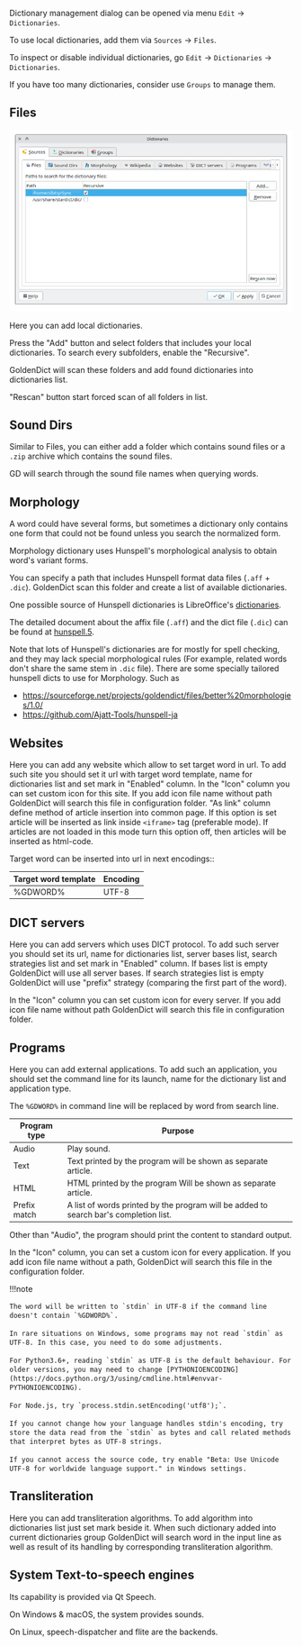 Dictionary management dialog can be opened via menu `Edit` -> `Dictionaries`.

To use local dictionaries, add them via `Sources` -> `Files`.

To inspect or disable individual dictionaries, go `Edit` -> `Dictionaries` -> `Dictionaries`.

If you have too many dictionaries, consider use `Groups` to manage them.

## Files

![Dict File Tab](img/dict_file_tab.webp)


Here you can add local dictionaries.

Press the "Add" button and select folders that includes your local dictionaries. To search every subfolders, enable the "Recursive".

GoldenDict will scan these folders and add found dictionaries into dictionaries list.

"Rescan" button start forced scan of all folders in list.


## Sound Dirs

Similar to Files, you can either add a folder which contains sound files or a `.zip` archive which contains the sound files.

GD will search through the sound file names when querying words.

## Morphology

A word could have several forms, but sometimes a dictionary only contains one form that could not be found unless you search the normalized form.

Morphology dictionary uses Hunspell's morphological analysis to obtain word's variant forms.

You can specify a path that includes Hunspell format data files (`.aff` + `.dic`). GoldenDict scan this folder and create a list of available dictionaries.

One possible source of Hunspell dictionaries is LibreOffice's [dictionaries](https://github.com/LibreOffice/dictionaries).

The detailed document about the affix file (`.aff`) and the dict file (`.dic`) can be found at [hunspell.5](https://man.archlinux.org/man/hunspell.5.en).

Note that lots of Hunspell's dictionaries are for mostly for spell checking, and they may lack special morphological rules (For example, related words don't share the same stem in `.dic` file).
There are some specially tailored hunspell dicts to use for Morphology. Such as

* <https://sourceforge.net/projects/goldendict/files/better%20morphologies/1.0/>
* <https://github.com/Ajatt-Tools/hunspell-ja>

## Websites

Here you can add any website which allow to set target word in url. To add such site you should set it url with target word template, name for dictionaries list and set mark in "Enabled" column. In the "Icon" column you can set custom icon for this site. If you add icon file name without path GoldenDict will search this file in configuration folder. "As link" column define method of article insertion into common page. If this option is set article will be inserted as link inside `<iframe>` tag (preferable mode). If articles are not loaded in this mode turn this option off, then articles will be inserted as html-code.

Target word can be inserted into url in next encodings::

| Target word template   | Encoding                                |
|------------------------|-----------------------------------------|
| %GDWORD%               | UTF-8                                   |


## DICT servers

Here you can add servers which uses DICT protocol. To add such server you should set its url, name for dictionaries list, server bases list, search strategies list and set mark in "Enabled" column. If bases list is empty GoldenDict will use all server bases. If search strategies list is empty GoldenDict will use "prefix" strategy (comparing the first part of the word).

In the "Icon" column you can set custom icon for every server. If you add icon file name without path GoldenDict will search this file in configuration folder.

## Programs

Here you can add external applications. To add such an application, you should set the command line for its launch, name for the dictionary list and application type.

The `%GDWORD%` in command line will be replaced by word from search line.


| Program type | Purpose                                                                               |
|--------------|---------------------------------------------------------------------------------------|
| Audio        | Play sound.                                                                           |
| Text         | Text printed by the program will be shown as separate article.                        |
| HTML         | HTML printed by the program Will be shown as separate article.                        |
| Prefix match | A list of words printed by the program will be added to search bar's completion list. |

Other than "Audio", the program should print the content to standard output.

In the "Icon" column, you can set a custom icon for every application. If you add icon file name without a path, GoldenDict will search this file in the configuration folder.

!!!note 

    The word will be written to `stdin` in UTF-8 if the command line doesn't contain `%GDWORD%`.

    In rare situations on Windows, some programs may not read `stdin` as UTF-8. In this case, you need to do some adjustments.
    
    For Python3.6+, reading `stdin` as UTF-8 is the default behaviour. For older versions, you may need to change [PYTHONIOENCODING](https://docs.python.org/3/using/cmdline.html#envvar-PYTHONIOENCODING).

    For Node.js, try `process.stdin.setEncoding('utf8');`.

    If you cannot change how your language handles stdin's encoding, try store the data read from the `stdin` as bytes and call related methods that interpret bytes as UTF-8 strings.

    If you cannot access the source code, try enable "Beta: Use Unicode UTF-8 for worldwide language support." in Windows settings.

## Transliteration

Here you can add transliteration algorithms. To add algorithm into dictionaries list just set mark beside it. When such dictionary added into current dictionaries group GoldenDict will search word in the input line as well as result of its handling by corresponding transliteration algorithm.

## System Text-to-speech engines

Its capability is provided via Qt Speech.

On Windows & macOS, the system provides sounds.

On Linux, speech-dispatcher and flite are the backends.